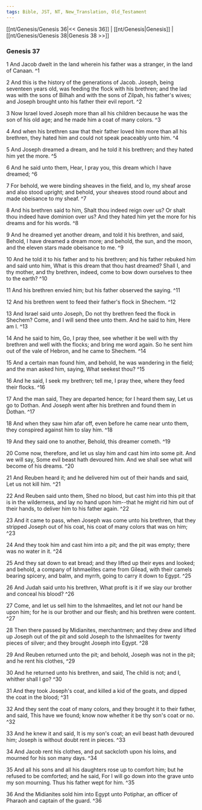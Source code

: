 ```yaml
---
tags: Bible, JST, NT, New_Translation, Old_Testament
---
```


[[nt/Genesis/Genesis 36|<< Genesis 36]] | [[nt/Genesis|Genesis]] | [[nt/Genesis/Genesis 38|Genesis 38 >>]]

### Genesis 37

1 And Jacob dwelt in the land wherein his father was a stranger, in the land of Canaan.  ^1

2 And this is the history of the generations of Jacob. Joseph, being seventeen years old, was feeding the flock with his brethren; and the lad was with the sons of Bilhah and with the sons of Zilpah, his father\'s wives; and Joseph brought unto his father their evil report.  ^2

3 Now Israel loved Joseph more than all his children because he was the son of his old age; and he made him a coat of many colors.  ^3

4 And when his brethren saw that their father loved him more than all his brethren, they hated him and could not speak peaceably unto him.  ^4

5 And Joseph dreamed a dream, and he told it his brethren; and they hated him yet the more.  ^5

6 And he said unto them, Hear, I pray you, this dream which I have dreamed;  ^6

7 For behold, we were binding sheaves in the field, and lo, my sheaf arose and also stood upright; and behold, your sheaves stood round about and made obeisance to my sheaf.  ^7

8 And his brethren said to him, Shalt thou indeed reign over us? Or shalt thou indeed have dominion over us? And they hated him yet the more for his dreams and for his words.  ^8

9 And he dreamed yet another dream, and told it his brethren, and said, Behold, I have dreamed a dream more; and behold, the sun, and the moon, and the eleven stars made obeisance to me.  ^9

10 And he told it to his father and to his brethren; and his father rebuked him and said unto him, What is this dream that thou hast dreamed? Shall I, and thy mother, and thy brethren, indeed, come to bow down ourselves to thee to the earth?  ^10

11 And his brethren envied him; but his father observed the saying.  ^11

12 And his brethren went to feed their father\'s flock in Shechem.  ^12

13 And Israel said unto Joseph, Do not thy brethren feed the flock in Shechem? Come, and I will send thee unto them. And he said to him, Here am I.  ^13

14 And he said to him, Go, I pray thee, see whether it be well with thy brethren and well with the flocks; and bring me word again. So he sent him out of the vale of Hebron, and he came to Shechem.  ^14

15 And a certain man found him, and behold, he was wandering in the field; and the man asked him, saying, What seekest thou?  ^15

16 And he said, I seek my brethren; tell me, I pray thee, where they feed their flocks.  ^16

17 And the man said, They are departed hence; for I heard them say, Let us go to Dothan. And Joseph went after his brethren and found them in Dothan.  ^17

18 And when they saw him afar off, even before he came near unto them, they conspired against him to slay him.  ^18

19 And they said one to another, Behold, this dreamer cometh.  ^19

20 Come now, therefore, and let us slay him and cast him into some pit. And we will say, Some evil beast hath devoured him. And we shall see what will become of his dreams.  ^20

21 And Reuben heard it; and he delivered him out of their hands and said, Let us not kill him.  ^21

22 And Reuben said unto them, Shed no blood, but cast him into this pit that is in the wilderness, and lay no hand upon him\--that he might rid him out of their hands, to deliver him to his father again.  ^22

23 And it came to pass, when Joseph was come unto his brethren, that they stripped Joseph out of his coat, his coat of many colors that was on him;  ^23

24 And they took him and cast him into a pit; and the pit was empty; there was no water in it.  ^24

25 And they sat down to eat bread; and they lifted up their eyes and looked; and behold, a company of Ishmaelites came from Gilead, with their camels bearing spicery, and balm, and myrrh, going to carry it down to Egypt.  ^25

26 And Judah said unto his brethren, What profit is it if we slay our brother and conceal his blood?  ^26

27 Come, and let us sell him to the Ishmaelites, and let not our hand be upon him; for he is our brother and our flesh; and his brethren were content.  ^27

28 Then there passed by Midianites, merchantmen; and they drew and lifted up Joseph out of the pit and sold Joseph to the Ishmaelites for twenty pieces of silver; and they brought Joseph into Egypt.  ^28

29 And Reuben returned unto the pit; and behold, Joseph was not in the pit; and he rent his clothes,  ^29

30 And he returned unto his brethren, and said, The child is not; and I, whither shall I go?  ^30

31 And they took Joseph\'s coat, and killed a kid of the goats, and dipped the coat in the blood;  ^31

32 And they sent the coat of many colors, and they brought it to their father, and said, This have we found; know now whether it be thy son\'s coat or no.  ^32

33 And he knew it and said, It is my son\'s coat; an evil beast hath devoured him; Joseph is without doubt rent in pieces.  ^33

34 And Jacob rent his clothes, and put sackcloth upon his loins, and mourned for his son many days.  ^34

35 And all his sons and all his daughters rose up to comfort him; but he refused to be comforted; and he said, For I will go down into the grave unto my son mourning. Thus his father wept for him.  ^35

36 And the Midianites sold him into Egypt unto Potiphar, an officer of Pharaoh and captain of the guard.  ^36

 
